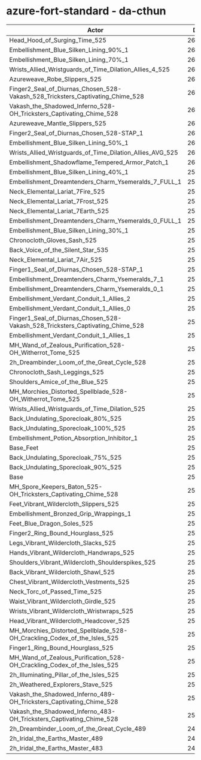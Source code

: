 # azure-fort-standard - da-cthun
| Actor | DPS | Increase |
|---|:---:|:---:|
|Head_Hood_of_Surging_Time_525|266524|3.29%|
|Embellishment_Blue_Silken_Lining_90%_1|262192|1.61%|
|Embellishment_Blue_Silken_Lining_70%_1|261163|1.22%|
|Wrists_Allied_Wristguards_of_Time_Dilation_Allies_4_525|260910|1.12%|
|Azureweave_Robe_Slippers_525|260575|0.99%|
|Finger2_Seal_of_Diurnas_Chosen_528-Vakash_528_Tricksters_Captivating_Chime_528|260544|0.98%|
|Vakash_the_Shadowed_Inferno_528-OH_Tricksters_Captivating_Chime_528|260513|0.96%|
|Azureweave_Mantle_Slippers_525|260360|0.90%|
|Finger2_Seal_of_Diurnas_Chosen_528-STAP_1|260332|0.89%|
|Embellishment_Blue_Silken_Lining_50%_1|260241|0.86%|
|Wrists_Allied_Wristguards_of_Time_Dilation_Allies_AVG_525|260189|0.84%|
|Embellishment_Shadowflame_Tempered_Armor_Patch_1|260155|0.82%|
|Embellishment_Blue_Silken_Lining_40%_1|259854|0.71%|
|Embellishment_Dreamtenders_Charm_Ysemeralds_7_FULL_1|259523|0.58%|
|Neck_Elemental_Lariat_7Fire_525|259451|0.55%|
|Neck_Elemental_Lariat_7Frost_525|259446|0.55%|
|Neck_Elemental_Lariat_7Earth_525|259404|0.53%|
|Embellishment_Dreamtenders_Charm_Ysemeralds_0_FULL_1|259358|0.52%|
|Embellishment_Blue_Silken_Lining_30%_1|259344|0.51%|
|Chronocloth_Gloves_Sash_525|259194|0.45%|
|Back_Voice_of_the_Silent_Star_535|259183|0.45%|
|Neck_Elemental_Lariat_7Air_525|259172|0.44%|
|Finger1_Seal_of_Diurnas_Chosen_528-STAP_1|259155|0.44%|
|Embellishment_Dreamtenders_Charm_Ysemeralds_7_1|259075|0.41%|
|Embellishment_Dreamtenders_Charm_Ysemeralds_0_1|258991|0.37%|
|Embellishment_Verdant_Conduit_1_Allies_2|258962|0.36%|
|Embellishment_Verdant_Conduit_1_Allies_0|258926|0.35%|
|Finger1_Seal_of_Diurnas_Chosen_528-Vakash_528_Tricksters_Captivating_Chime_528|258851|0.32%|
|Embellishment_Verdant_Conduit_1_Allies_1|258787|0.29%|
|MH_Wand_of_Zealous_Purification_528-OH_Witherrot_Tome_525|258782|0.29%|
|2h_Dreambinder_Loom_of_the_Great_Cycle_528|258755|0.28%|
|Chronocloth_Sash_Leggings_525|258697|0.26%|
|Shoulders_Amice_of_the_Blue_525|258665|0.25%|
|MH_Morchies_Distorted_Spellblade_528-OH_Witherrot_Tome_525|258539|0.20%|
|Wrists_Allied_Wristguards_of_Time_Dilation_525|258452|0.16%|
|Back_Undulating_Sporecloak_80%_525|258313|0.11%|
|Back_Undulating_Sporecloak_100%_525|258244|0.08%|
|Embellishment_Potion_Absorption_Inhibitor_1|258188|0.06%|
|Base_Feet|258181|0.06%|
|Back_Undulating_Sporecloak_75%_525|258167|0.05%|
|Back_Undulating_Sporecloak_90%_525|258129|0.04%|
|Base|258027|0.00%|
|MH_Spore_Keepers_Baton_525-OH_Tricksters_Captivating_Chime_528|258021|0.00%|
|Feet_Vibrant_Wildercloth_Slippers_525|258011|-0.01%|
|Embellishment_Bronzed_Grip_Wrappings_1|257990|-0.01%|
|Feet_Blue_Dragon_Soles_525|257963|-0.02%|
|Finger2_Ring_Bound_Hourglass_525|257879|-0.06%|
|Legs_Vibrant_Wildercloth_Slacks_525|257856|-0.07%|
|Hands_Vibrant_Wildercloth_Handwraps_525|257840|-0.07%|
|Shoulders_Vibrant_Wildercloth_Shoulderspikes_525|257815|-0.08%|
|Back_Vibrant_Wildercloth_Shawl_525|257756|-0.11%|
|Chest_Vibrant_Wildercloth_Vestments_525|257742|-0.11%|
|Neck_Torc_of_Passed_Time_525|257684|-0.13%|
|Waist_Vibrant_Wildercloth_Girdle_525|257657|-0.14%|
|Wrists_Vibrant_Wildercloth_Wristwraps_525|257648|-0.15%|
|Head_Vibrant_Wildercloth_Headcover_525|257586|-0.17%|
|MH_Morchies_Distorted_Spellblade_528-OH_Crackling_Codex_of_the_Isles_525|257514|-0.20%|
|Finger1_Ring_Bound_Hourglass_525|257363|-0.26%|
|MH_Wand_of_Zealous_Purification_528-OH_Crackling_Codex_of_the_Isles_525|257294|-0.28%|
|2h_Illuminating_Pillar_of_the_Isles_525|256828|-0.46%|
|2h_Weathered_Explorers_Stave_525|255741|-0.89%|
|Vakash_the_Shadowed_Inferno_489-OH_Tricksters_Captivating_Chime_528|252835|-2.01%|
|Vakash_the_Shadowed_Inferno_483-OH_Tricksters_Captivating_Chime_528|251821|-2.41%|
|2h_Dreambinder_Loom_of_the_Great_Cycle_489|248101|-3.85%|
|2h_Iridal_the_Earths_Master_489|247488|-4.08%|
|2h_Iridal_the_Earths_Master_483|246161|-4.60%|
